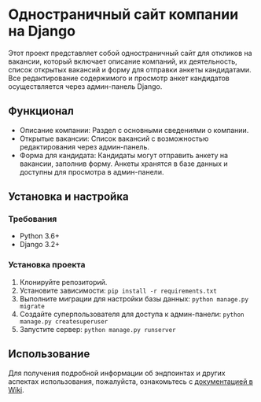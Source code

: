 # Одностраничный сайт компании на Django
Этот проект представляет собой одностраничный сайт для откликов на вакансии, который включает описание компаний, их деятельность, список открытых вакансий и форму для отправки анкеты кандидатами. Все редактирование содержимого и просмотр анкет кандидатов осуществляется через админ-панель Django.

## Функционал
- Описание компании: Раздел с основными сведениями о компании.
- Открытые вакансии: Список вакансий с возможностью редактирования через админ-панель.
- Форма для кандидата: Кандидаты могут отправить анкету на вакансии, заполнив форму. Анкеты хранятся в базе данных и доступны для просмотра в админ-панели.

## Установка и настройка
### Требования
- Python 3.6+
- Django 3.2+

### Установка проекта
1. Клонируйте репозиторий.
2. Установите зависимости: `pip install -r requirements.txt`
4. Выполните миграции для настройки базы данных: `python manage.py migrate`
5. Создайте суперпользователя для доступа к админ-панели: `python manage.py createsuperuser`
6. Запустите сервер: `python manage.py runserver`

## Использование
Для получения подробной информации об эндпоинтах и других аспектах использования, пожалуйста, ознакомьтесь с [документацией в Wiki](https://github.com/Misha-creato/django_hr/wiki).

